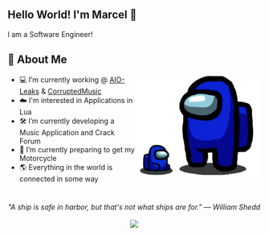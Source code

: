 ## Hello World! I'm Marcel 👋

I am a Software Engineer!

## 📘 About Me

<img src="sus.png" height="200" align="right">

- 💻 I’m currently working @ <a href="https://aio-leaks.eu">AIO-Leaks</a> & <a href="https://corruptedmusic.net">CorruptedMusic</a>
- ☁️ I'm interested in Applications in Lua
- 🛠️ I’m currently developing a Music Application and Crack Forum
- 📖 I’m currently preparing to get my Motorcycle
- 🌎 Everything in the world is connected in some way
#
<p align="center">
   <i>"A ship is safe in harbor, but that's not what ships are for." — William Shedd
</i>
   
<br>
<br>
<a target="_blank" href="mailto:marcelgamingat@gmail.com"><img src="https://img.shields.io/badge/-Email-D14836?style=for-the-badge&logo=Gmail&logoColor=white"></img></a>
<br>

</p>  
